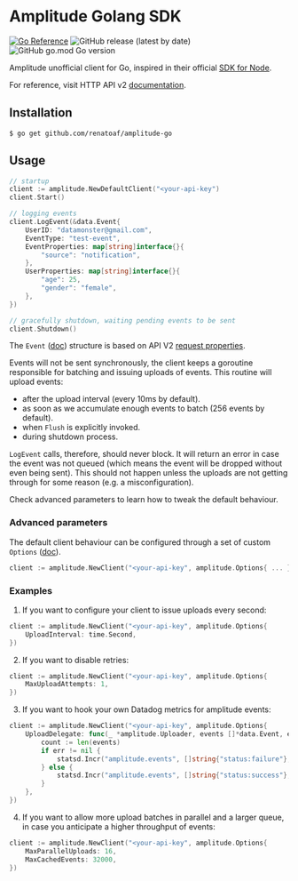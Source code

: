 # Amplitude Golang SDK

[![Go Reference](https://pkg.go.dev/badge/github.com/renatoaf/amplitude-go.svg)](https://pkg.go.dev/github.com/renatoaf/amplitude-go/amplitude)
![GitHub release (latest by date)](https://img.shields.io/github/v/release/renatoaf/amplitude-go)
![GitHub go.mod Go version](https://img.shields.io/github/go-mod/go-version/renatoaf/amplitude-go)

Amplitude unofficial client for Go, inspired in their official [SDK for Node](https://github.com/amplitude/Amplitude-Node).

For reference, visit HTTP API v2 [documentation](https://developers.amplitude.com/docs/http-api-v2).

## Installation

	$ go get github.com/renatoaf/amplitude-go

## Usage

```go
// startup
client := amplitude.NewDefaultClient("<your-api-key")
client.Start()

// logging events
client.LogEvent(&data.Event{
    UserID: "datamonster@gmail.com",
    EventType: "test-event",
    EventProperties: map[string]interface{}{
        "source": "notification",
    },
    UserProperties: map[string]interface{}{
        "age": 25,
        "gender": "female",
    },
})

// gracefully shutdown, waiting pending events to be sent
client.Shutdown()
```

The `Event` ([doc](https://pkg.go.dev/github.com/renatoaf/amplitude-go/amplitude/data#Event)) structure is based on API V2 [request properties](https://developers.amplitude.com/docs/http-api-v2#properties-1).

Events will not be sent synchronously, the client keeps a goroutine responsible for batching and issuing uploads of events. This routine will upload events:
  - after the upload interval (every 10ms by default).
  - as soon as we accumulate enough events to batch (256 events by default).
  - when `Flush` is explicitly invoked.
  - during shutdown process.

`LogEvent` calls, therefore, should never block. It will return an error in case the event was not queued (which means the event will be dropped without even being sent). This should not happen unless the uploads are not getting through for some reason (e.g. a misconfiguration).

Check advanced parameters to learn how to tweak the default behaviour.

### Advanced parameters

The default client behaviour can be configured through a set of custom `Options` ([doc](https://pkg.go.dev/github.com/renatoaf/amplitude-go/amplitude#Options)).

```go
client := amplitude.NewClient("<your-api-key", amplitude.Options{ ... })
```

### Examples

1. If you want to configure your client to issue uploads every second:

```go
client := amplitude.NewClient("<your-api-key", amplitude.Options{
    UploadInterval: time.Second,
})
```

2. If you want to disable retries:

```go
client := amplitude.NewClient("<your-api-key", amplitude.Options{
    MaxUploadAttempts: 1,
})
```

3. If you want to hook your own Datadog metrics for amplitude events:

```go
client := amplitude.NewClient("<your-api-key", amplitude.Options{
    UploadDelegate: func(_ *amplitude.Uploader, events []*data.Event, err error) {
        count := len(events)
        if err != nil {
            statsd.Incr("amplitude.events", []string{"status:failure"}, count)
        } else {
            statsd.Incr("amplitude.events", []string{"status:success"}, count)
        }
    },
})
```

4. If you want to allow more upload batches in parallel and a larger queue, in case you anticipate a higher throughput of events:

```go
client := amplitude.NewClient("<your-api-key", amplitude.Options{
    MaxParallelUploads: 16, 
    MaxCachedEvents: 32000,
})
```
